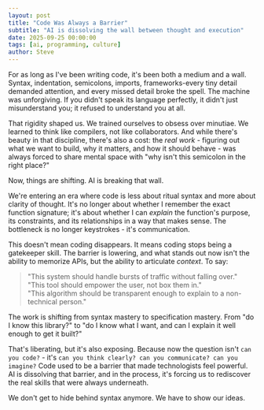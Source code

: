 ```yaml
---
layout: post
title: "Code Was Always a Barrier"
subtitle: "AI is dissolving the wall between thought and execution"
date: 2025-09-25 00:00:00
tags: [ai, programming, culture]
author: Steve
---
```


For as long as I've been writing code, it's been both a medium and a wall. Syntax, indentation, semicolons, imports, frameworks-every tiny detail demanded attention, and every missed detail broke the spell. The machine was unforgiving. If you didn't speak its language perfectly, it didn't just misunderstand you; it refused to understand you at all.

That rigidity shaped us. We trained ourselves to obsess over minutiae. We learned to think like compilers, not like collaborators. And while there's beauty in that discipline, there's also a cost: the *real work* - figuring out what we want to build, why it matters, and how it should behave - was always forced to share mental space with "why isn't this semicolon in the right place?"

Now, things are shifting. AI is breaking that wall.

We're entering an era where code is less about ritual syntax and more about clarity of thought. It's no longer about whether I remember the exact function signature; it's about whether I can *explain* the function's purpose, its constraints, and its relationships in a way that makes sense. The bottleneck is no longer keystrokes - it's communication.

This doesn't mean coding disappears. It means coding stops being a gatekeeper skill. The barrier is lowering, and what stands out now isn't the ability to memorize APIs, but the ability to articulate *context*. To say:  

> "This system should handle bursts of traffic without falling over."  
> "This tool should empower the user, not box them in."  
> "This algorithm should be transparent enough to explain to a non-technical person."  

The work is shifting from syntax mastery to specification mastery. From "do I know this library?" to "do I know what I want, and can I explain it well enough to get it built?"

That's liberating, but it's also exposing. Because now the question isn't `can you code?` - it's `can you think clearly? can you communicate? can you imagine?` Code used to be a barrier that made technologists feel powerful. AI is dissolving that barrier, and in the process, it's forcing us to rediscover the real skills that were always underneath.

We don't get to hide behind syntax anymore. We have to show our ideas.
